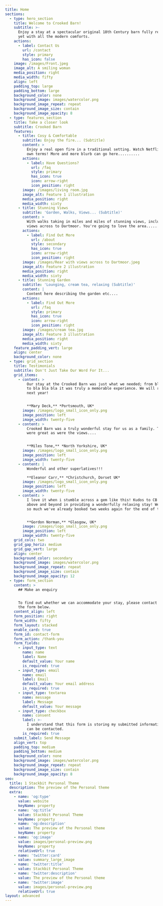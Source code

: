 ```yaml
---
title: Home
sections:
  - type: hero_section
    title: Welcome to Crooked Barn!
    subtitle: >-
      Enjoy a stay at a spectacular original 18th Century barn fully restored
      yet with all the modern comforts.
    actions:
      - label: Contact Us
        url: /contact
        style: primary
        has_icon: false
    image: /images/Front.jpeg
    image_alt: A smiling woman
    media_position: right
    media_width: fifty
    align: left
    padding_top: large
    padding_bottom: large
    background_color: none
    background_image: images/watercolor.png
    background_image_repeat: repeat
    background_image_size: contain
    background_image_opacity: 8
  - type: features_section
    title: Take a closer look
    subtitle: Crooked Barn
    features:
      - title: Cosy & Comfortable
        subtitle: Enjoy the fire... (Subtitle)
        content: >
          Enjoy a real open fire in a traditional setting. Watch Netflix on your
          own terms! More and more blurb can go here..........
        actions:
          - label: Have Questions?
            url: /faq
            style: primary
            has_icon: true
            icon: arrow-right
            icon_position: right
        image: /images/living room.jpg
        image_alt: Feature 1 illustration
        media_position: right
        media_width: sixty
      - title: Stunning Views
        subtitle: 'Garden, Walks, Views... (Subtitle)'
        content: >
          With walks taking in miles and miles of stunning views, including
          views across to Dartmoor. You're going to love the area......
        actions:
          - label: Find Out More
            url: /about
            style: secondary
            has_icon: true
            icon: arrow-right
            icon_position: right
        image: /images/Rear with views across to Dartmoor.jpeg
        image_alt: Feature 2 illustration
        media_position: right
        media_width: sixty
      - title: Stunning Garden
        subtitle: 'Lounging, cream tea, relaxing (Subtitle)'
        content: |
          Content here describing the garden etc....
        actions:
          - label: Find Out More
            url: /faq
            style: primary
            has_icon: true
            icon: arrow-right
            icon_position: right
        image: /images/cream tea.jpg
        image_alt: Feature 3 illustration
        media_position: right
        media_width: sixty
    feature_padding_vert: large
    align: center
    background_color: none
  - type: grid_section
    title: Testimonials
    subtitle: Don't Just Take Our Word For It...
    grid_items:
      - content: >
          Our stay at the Crooked Barn was just what we needed; from bla bla bla
          to bla bla bla it was truly a memorable experience. We will return
          next year!


          **Mary Deck,** *Portsmouth, UK*
        image: /images/logo_small_icon_only.png
        image_position: left
        image_width: twenty-five
      - content: >
          Crooked Barn was a truly wonderful stay for us as a family. The beds
          were great as were the views....


          **Miles Tone,** *North Yorkshire, UK*
        image: /images/logo_small_icon_only.png
        image_position: left
        image_width: twenty-five
      - content: |
          Wonderful and other superlatives!!!

          **Eleanor Carr,** *Christchurch, Dorset UK*
        image: /images/logo_small_icon_only.png
        image_position: left
        image_width: twenty-five
      - content: >
          I love it when i stumble across a gem like this! Kudos to CB for going
          above and beyond in providing a wonderfully relaxing stay! We loved it
          so much we've already booked two weeks again for the end of the year!


          **Gordon Norman,** *Glasgow, UK*
        image: /images/logo_small_icon_only.png
        image_position: left
        image_width: twenty-five
    grid_cols: two
    grid_gap_horiz: medium
    grid_gap_vert: large
    align: center
    background_color: secondary
    background_image: images/watercolor.png
    background_image_repeat: repeat
    background_image_size: contain
    background_image_opacity: 12
  - type: form_section
    content: >
      ## Make an enquiry


      To find out whether we can accommodate your stay, please contact me using
      the form below.
    content_align: left
    form_position: right
    form_width: fifty
    form_layout: stacked
    enable_card: true
    form_id: contact-form
    form_action: /thank-you
    form_fields:
      - input_type: text
        name: name
        label: Name
        default_value: Your name
        is_required: true
      - input_type: email
        name: email
        label: Email
        default_value: Your email address
        is_required: true
      - input_type: textarea
        name: message
        label: Message
        default_value: Your message
      - input_type: checkbox
        name: consent
        label: >-
          I understand that this form is storing my submitted information so I
          can be contacted.
        is_required: true
    submit_label: Send Message
    align_vert: top
    padding_top: medium
    padding_bottom: medium
    background_color: none
    background_image: images/watercolor.png
    background_image_repeat: repeat
    background_image_size: contain
    background_image_opacity: 8
seo:
  title: 1 Stackbit Personal Theme
  description: The preview of the Personal theme
  extra:
    - name: 'og:type'
      value: website
      keyName: property
    - name: 'og:title'
      value: Stackbit Personal Theme
      keyName: property
    - name: 'og:description'
      value: The preview of the Personal theme
      keyName: property
    - name: 'og:image'
      value: images/personal-preview.png
      keyName: property
      relativeUrl: true
    - name: 'twitter:card'
      value: summary_large_image
    - name: 'twitter:title'
      value: Stackbit Personal Theme
    - name: 'twitter:description'
      value: The preview of the Personal theme
    - name: 'twitter:image'
      value: images/personal-preview.png
      relativeUrl: true
layout: advanced
---
```

